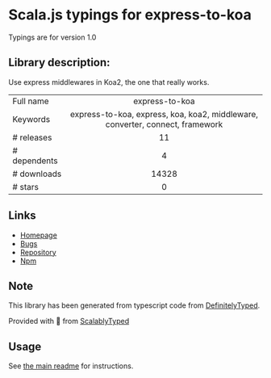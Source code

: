 
# Scala.js typings for express-to-koa

Typings are for version 1.0

## Library description:
Use express middlewares in Koa2, the one that really works.

|                    |                 |
| ------------------ | :-------------: |
| Full name          | express-to-koa |
| Keywords           | express-to-koa, express, koa, koa2, middleware, converter, connect, framework |
| # releases         | 11 |
| # dependents       | 4 |
| # downloads        | 14328 |
| # stars            | 0 |

## Links
- [Homepage](https://github.com/kaelzhang/express-to-koa#readme)
- [Bugs](https://github.com/kaelzhang/express-to-koa/issues)
- [Repository](https://github.com/kaelzhang/express-to-koa)
- [Npm](https://www.npmjs.com/package/express-to-koa)
    


## Note
This library has been generated from typescript code from [DefinitelyTyped](https://definitelytyped.org).

Provided with :purple_heart: from [ScalablyTyped](https://github.com/oyvindberg/ScalablyTyped)

## Usage
See [the main readme](../../readme.md) for instructions.


